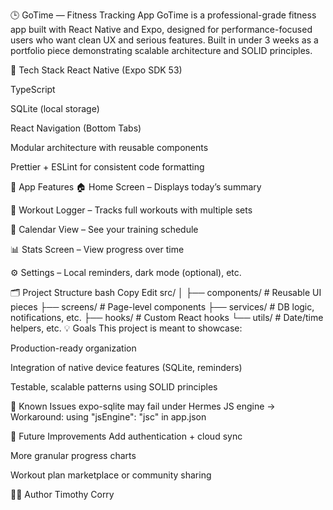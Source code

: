 🕒 GoTime — Fitness Tracking App
GoTime is a professional-grade fitness app built with React Native and Expo, designed for performance-focused users who want clean UX and serious features. Built in under 3 weeks as a portfolio piece demonstrating scalable architecture and SOLID principles.

🔧 Tech Stack
React Native (Expo SDK 53)

TypeScript

SQLite (local storage)

React Navigation (Bottom Tabs)

Modular architecture with reusable components

Prettier + ESLint for consistent code formatting

📱 App Features
🏠 Home Screen – Displays today’s summary

💪 Workout Logger – Tracks full workouts with multiple sets

📅 Calendar View – See your training schedule

📊 Stats Screen – View progress over time

⚙️ Settings – Local reminders, dark mode (optional), etc.

🗂️ Project Structure
bash
Copy
Edit
src/
│
├── components/          # Reusable UI pieces
├── screens/             # Page-level components
├── services/            # DB logic, notifications, etc.
├── hooks/               # Custom React hooks
└── utils/               # Date/time helpers, etc.
💡 Goals
This project is meant to showcase:

Production-ready organization

Integration of native device features (SQLite, reminders)

Testable, scalable patterns using SOLID principles

🚧 Known Issues
expo-sqlite may fail under Hermes JS engine
→ Workaround: using "jsEngine": "jsc" in app.json

🧠 Future Improvements
Add authentication + cloud sync

More granular progress charts

Workout plan marketplace or community sharing

👨‍💻 Author
Timothy Corry
